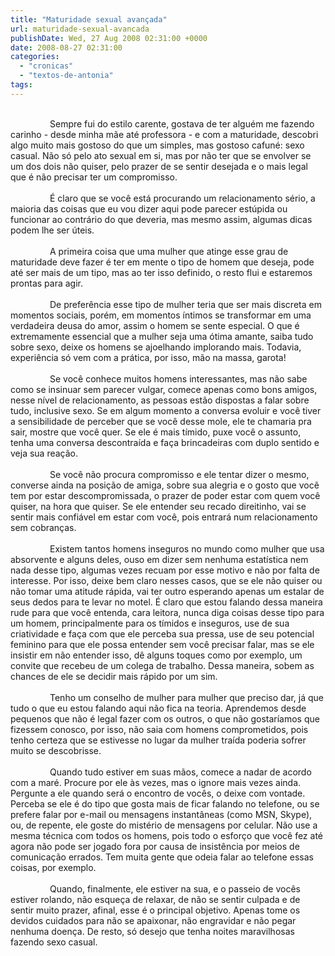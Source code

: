```yaml
---
title: "Maturidade sexual avançada"
url: maturidade-sexual-avancada
publishDate: Wed, 27 Aug 2008 02:31:00 +0000
date: 2008-08-27 02:31:00
categories: 
  - "cronicas"
  - "textos-de-antonia"
tags: 
---
```

<div><br><div><span>                Sempre fui do estilo carente, gostava de ter alguém me fazendo carinho - desde minha mãe até professora - e com a maturidade, descobri algo muito mais gostoso do que um simples, mas gostoso cafuné: sexo casual. Não só pelo ato sexual em si, mas por não ter que se envolver se um dos dois não quiser, pelo prazer de se sentir desejada e o mais legal que é não precisar ter um compromisso.</span></div><span><div><span><br></span></div><span><div><span>                É claro que se você está procurando um relacionamento sério, a maioria das coisas que eu vou dizer aqui pode parecer estúpida ou funcionar ao contrário do que deveria, mas mesmo assim, algumas dicas podem lhe ser úteis.</span></div><span><div><span><br></span></div></span><div><span>                A primeira coisa que uma mulher que atinge esse grau de maturidade deve fazer é ter em mente o tipo de homem que deseja, pode até ser mais de um tipo, mas ao ter isso definido, o resto flui e estaremos prontas para agir.</span></div><span><div><span><br></span></div></span><div><span>                De preferência esse tipo de mulher teria que ser mais discreta em momentos sociais, porém, em momentos íntimos se transformar em uma verdadeira deusa do amor, assim o homem se sente especial. O que é extremamente essencial que a mulher seja uma ótima amante, saiba tudo sobre sexo, deixe os homens se ajoelhando implorando mais. Todavia, experiência só vem com a prática, por isso, mão na massa, garota!</span></div><span><div><span><br></span></div></span><div><span>                Se você conhece muitos homens interessantes, mas não sabe como se insinuar sem parecer vulgar, comece apenas como bons amigos, nesse nível de relacionamento, as pessoas estão dispostas a falar sobre tudo, inclusive sexo. Se em algum momento a conversa evoluir e você tiver a sensibilidade de perceber que se você desse mole, ele te chamaria pra sair, mostre que você quer. Se ele é mais tímido, puxe você o assunto, tenha uma conversa descontraída e faça brincadeiras com duplo sentido e veja sua reação.</span></div><span><div><span><span><span><br></span></span></span></div></span><span><div><span>                Se você não procura compromisso e ele tentar dizer o mesmo, converse ainda na posição de amiga, sobre sua alegria e o gosto que você tem por estar descompromissada, o prazer de poder estar com quem você quiser, na hora que quiser. Se ele entender seu recado direitinho, vai se sentir mais confiável em estar com você, pois entrará num relacionamento sem cobranças.</span></div></span><span><div><span><br></span></div></span><div><span>                Existem tantos homens inseguros no mundo como mulher que usa absorvente e alguns deles, ouso em dizer sem nenhuma estatística nem nada desse tipo, algumas vezes recuam por esse motivo e não por falta de interesse. Por isso, deixe bem claro nesses casos, que se ele não quiser ou não tomar uma atitude rápida, vai ter outro esperando apenas um estalar de seus dedos para te levar no motel. É claro que estou falando dessa maneira rude para que você entenda, cara leitora, nunca diga coisas desse tipo para um homem, principalmente para os tímidos e inseguros, use de sua criatividade e faça com que ele perceba sua pressa, use de seu potencial feminino para que ele possa entender sem você precisar falar, mas se ele insistir em não entender isso, dê alguns toques como por exemplo, um convite que recebeu de um colega de trabalho. Dessa maneira, sobem as chances de ele se decidir mais rápido por um sim.</span></div><span><div><span><br></span></div></span><div><span>                Tenho um conselho de mulher para mulher que preciso dar, já que tudo o que eu estou falando aqui não fica na teoria. Aprendemos desde pequenos que não é legal fazer com os outros, o que não gostaríamos que fizessem conosco, por isso, não saia com homens comprometidos, pois tenho certeza que se estivesse no lugar da mulher traída poderia sofrer muito se descobrisse.</span></div><span><div><span><br></span></div></span><div><span>                Quando tudo estiver em suas mãos, comece a nadar de acordo com a maré. Procure por ele às vezes, mas o ignore mais vezes ainda. Pergunte a ele quando será o encontro de vocês, o deixe com vontade. Perceba se ele é do tipo que gosta mais de ficar falando no telefone, ou se prefere falar por e-mail ou mensagens instantâneas (como MSN, Skype), ou, de repente, ele goste do mistério de mensagens por celular. Não use a mesma técnica com todos os homens, pois todo o esforço que você fez até agora não pode ser jogado fora por causa de insistência por meios de comunicação errados. Tem muita gente que odeia falar ao telefone essas coisas, por exemplo.</span></div><span><div><span><br></span></div></span><div><span>                Quando, finalmente, ele estiver na sua, e o passeio de vocês estiver rolando, não esqueça de relaxar, de não se sentir culpada e de sentir muito prazer, afinal, esse é o principal objetivo. Apenas tome os devidos cuidados para não se apaixonar, não engravidar e não pegar nenhuma doença. De resto, só desejo que tenha noites maravilhosas fazendo sexo casual.</span></div><div><span><span><br></span></span></div></span></span><br></div>
